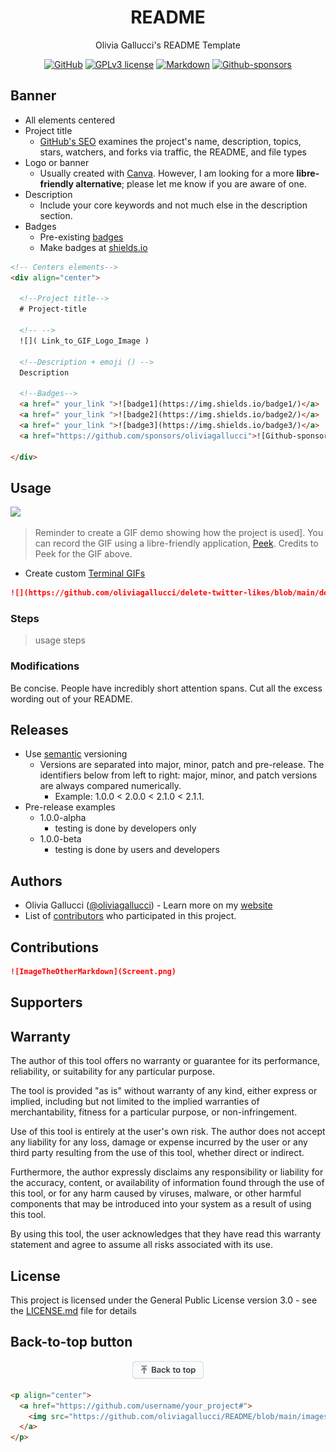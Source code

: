 <div align="center">
  
  # README

  Olivia Gallucci's README Template

  <a href="https://github.com/oliviagallucci/README">![GitHub](https://img.shields.io/badge/github-EA4AAA.svg?style=for-the-badge&logo=github&logoColor=white)</a>
  <a href="https://github.com/oliviagallucci/README/blob/main/LICENSE">![GPLv3 license](https://img.shields.io/badge/License-GPLv3-green.svg?style=for-the-badge)</a>
  <a href="">![Markdown](https://img.shields.io/badge/markdown-9558B2.svg?style=for-the-badge&logo=markdown&logoColor=white)</a>
  <a href="https://github.com/sponsors/oliviagallucci">![Github-sponsors](https://img.shields.io/badge/sponsor-pink?style=for-the-badge&logo=GitHub-Sponsors&logoColor=#EA4AAA)</a>
    
</div>

## Banner

<!--
Choosing a title 
GitHub SEO 

-->

* All elements centered 
* Project title 
  * [GitHub's SEO](https://www.developermarkepear.com/blog/github-search-engine-optimization) examines the project's name, description, topics, stars, watchers, and forks via traffic, the README, and file types
* Logo or banner 
  * Usually created with [Canva](canva.com/). However, I am looking for a more <b>libre-friendly alternative</b>; please let me know if you are aware of one.  
* Description
  * Include your core keywords and not much else in the description section. 
* Badges 
  * Pre-existing [badges](https://github.com/Ileriayo/markdown-badges)
  * Make badges at [shields.io](https://shields.io/) 

```html
<!-- Centers elements-->
<div align="center">

  <!--Project title-->
  # Project-title

  <!-- -->
  ![]( Link_to_GIF_Logo_Image )

  <!--Description + emoji () -->
  Description 

  <!--Badges-->
  <a href=" your_link ">![badge1](https://img.shields.io/badge1/)</a>
  <a href=" your_link ">![badge2](https://img.shields.io/badge2/)</a>
  <a href=" your_link ">![badge3](https://img.shields.io/badge3/)</a>
  <a href="https://github.com/sponsors/oliviagallucci">![Github-sponsors](https://img.shields.io/badge/sponsor-pink?style=for-the-badge&logo=GitHub-Sponsors&logoColor=#EA4AAA)</a>

</div>
```

## Usage 
![](https://raw.githubusercontent.com/phw/peek/master/data/screenshots/peek-recording-itself.gif)

> Reminder to create a GIF demo showing how the project is used]. You can record the GIF using a libre-friendly application, [Peek](https://github.com/phw/peek). Credits to Peek for the GIF above. 

* Create custom [Terminal GIFs](https://www.terminalgif.com/)

```markdown
![](https://github.com/oliviagallucci/delete-twitter-likes/blob/main/delete-twitter-likes-usage.gif)
```

### Steps
> usage steps 

### Modifications 

Be concise. People have incredibly short attention spans. Cut all the excess wording out of your README.

## Releases 

* Use [semantic](https://semver.org/) versioning
  * Versions are separated into major, minor, patch and pre-release. The identifiers below from left to right: major, minor, and patch versions are always compared numerically.
    * Example: 1.0.0 < 2.0.0 < 2.1.0 < 2.1.1.
* Pre-release examples
  * 1.0.0-alpha 
    * testing is done by developers only
  * 1.0.0-beta
    * testing is done by users and developers 

## Authors 

* Olivia Gallucci ([@oliviagallucci](https://github.com/oliviagallucci)) - Learn more on my [website](https://oliviagallucci.com/)
* List of [contributors](https://github.com/your_username/your_project/contributors) who participated in this project.

## Contributions

```markdown
![ImageTheOtherMarkdown](Screent.png)
```


## Supporters

## Warranty  

The author of this tool offers no warranty or guarantee for its performance, reliability, or suitability for any particular purpose.

The tool is provided "as is" without warranty of any kind, either express or implied, including but not limited to the implied warranties of merchantability, fitness for a particular purpose, or non-infringement.

Use of this tool is entirely at the user's own risk. The author does not accept any liability for any loss, damage or expense incurred by the user or any third party resulting from the use of this tool, whether direct or indirect.

Furthermore, the author expressly disclaims any responsibility or liability for the accuracy, content, or availability of information found through the use of this tool, or for any harm caused by viruses, malware, or other harmful components that may be introduced into your system as a result of using this tool.

By using this tool, the user acknowledges that they have read this warranty statement and agree to assume all risks associated with its use.

## License

This project is licensed under the General Public License version 3.0 - see the [LICENSE.md](LICENSE.md) file for details

## Back-to-top button

<p align="center">
  <a href="https://github.com/oliviagallucci/README#readme">
    <img src="https://github.com/oliviagallucci/README/blob/main/images/backToTopButtonTransparentBackground.png" alt="Back to top" height="29"/>
  </a>
</p>

```html
<p align="center">
  <a href="https://github.com/username/your_project#">
    <img src="https://github.com/oliviagallucci/README/blob/main/images/backToTopButtonTransparentBackground.png" alt="Back to top" height="29"/>
  </a>
</p>
```

<!-- Attempt to make my website's button -->
<!--
<div align="center">
  <button type="button" 
    style="padding: 16px 32px; 
    font: bold 18px libre baskerville; 
    text-align: center; 
    display: inline-block;
    cursor: pointer;
    color: black; 
    border-radius: 99px;
    background: linear-gradient(135deg,rgb(108,208,250) 0%,rgb(152,150,240) 50%,rgb(255,110,199) 100%)" 
    >
    <a href="oliviagallucci.com/in-the-press/" 
       style="text-decoration:none; color:black;">
        Back to top
    </a>
  </button>
</div>
-->


